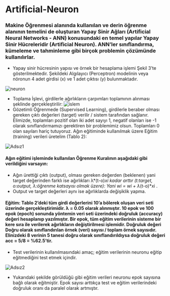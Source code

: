 # Artificial-Neuron


### Makine Öğrenmesi alanında kullanılan ve derin öğrenme alanının temelini de oluşturan Yapay Sinir Ağları (Artificial Neural Networks - ANN) konusundaki en temel yapılar Yapay Sinir Hücreleridir (Artificial Neuron). ANN’ler sınıflandırma, kümeleme ve tahminleme gibi birçok problemin çözümünde kullanılırlar.


* Yapay sinir hücresinin yapısı ve örnek bir hesaplama işlemi Şekil 3’te gösterilmektedir. Şekildeki Algılayıcı (Perceptron) modelinin veya nöronun 4 adet girdisi (x) ve 1 adet çıktısı (y) bulunmaktadır.

![neuron](https://user-images.githubusercontent.com/65908597/193350847-21434114-d24a-47fe-9bc9-3723d74b1ab9.png)

* Toplama İşlevi, girdilerle ağırlıkların çarpımları toplamının alınması şeklinde gerçekleştirilir:
![islem](https://user-images.githubusercontent.com/65908597/193352399-0ace8490-9642-466b-b184-cf2cd6d4202d.png)
* Gözetimli Öğrenmede (Supervised Learning), girdilerle beraber olması gereken çıktı değerleri (target) verilir / sistem tarafından sağlanır. Elimizde, toplamları pozitif olan iki adet sayıyı 1, negatif olanları ise -1 olarak sınıflandırmamızı gerektiren bir problemimiz olsun. Toplamları 0 olan sayıları hariç tutuyoruz. Ağın eğitiminde kullanılmak üzere Eğitim (training) verileri üretelim (Tablo 2):

![Adsız1](https://user-images.githubusercontent.com/65908597/193353024-7c1b504f-b749-4689-a6c5-eba390c00303.png)

#### Ağın eğitimi işleminde kullanılan Öğrenme Kuralının aşağıdaki gibi verildiğini varsayın:
* Ağın ürettiği çıktı (output), olması gereken değerden (beklenen) yani target değerinden farklı ise ağırlıkları λ*(t-o)*xi kadar arttır (t:target, o:output, λ:öğrenme katsayısı olmak üzere): Yani wi = wi + λ*(t-o)*xi .
* Output ve target değerleri aynı ise ağırlıklarda değişiklik yapma.

#### Eğitim: Tablo 2’deki tüm girdi değerlerini 10’a bölerek oluşan veri seti üzerinde gerçekleştirimidir. λ = 0.05 olarak alınmıştır. 10 epok ve 100 epok (epoch) sonunda yöntemin veri seti üzerindeki doğruluk (accuracy) değeri hesaplanıp yazılmıştır. Bir epok, tüm eğitim verilerinin sisteme bir kere sıra ile verilerek ağırlıkların değiştirilmesi işlemidir. Doğruluk değeri Doğru olarak sınıflandırılan örnek (veri) sayısı / toplam örnek sayısıdır. Elinizdeki 8 verinin 5 tanesi doğru olarak sınıflandırıldıysa doğruluk değeri acc = 5/8 = %62.5’tir.

* Test verilerinin kullanılmasındaki amaç; eğitim verilerinin neuronu eğitip eğitmediğini test etmek içindir.

![Adsız2](https://user-images.githubusercontent.com/65908597/193355627-77ac0e09-3d15-4cfe-803f-fef59aec516e.png)

* Yukarıdaki şekilde görüldüğü gibi eğitim verileri neuronu epok sayısına bağlı olarak eğitmiştir. Epok sayısı arttıkça test ve eğitim verilerindeki doğruluk oranı da paralel olarak artmıştır.
